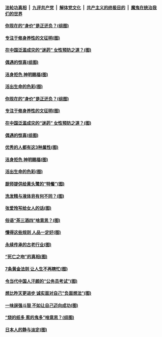 ####  [法轮功真相](../../../../basic/blob/master/README.md?t=07070731) &nbsp;|&nbsp; [九评共产党](../../../../9ping.md/blob/master/README.md?t=07070731) &nbsp;|&nbsp; [解体党文化](../../../../jtdwh.md/blob/master/README.md?t=07070731)  &nbsp;|&nbsp; [共产主义的终极目的](../../../../gczydzjmd.md/blob/master/README.md?t=07070731) &nbsp;|&nbsp; [魔鬼在统治我们的世界](../../../../mgztzwmdsj.md/blob/master/README.md?t=07070731) 

#### [你现在的“身价”是正还负？(组图)](../pages/p8/938848.md?t=07070731) 

#### [专注于修身养性的文征明(图)](../pages/p8/938487.md?t=07070731) 

#### [在中国泛滥成灾的“迷药” 女性预防之道？(图)](../pages/p8/938746.md?t=07070731) 

#### [偶遇的惊喜(组图)](../pages/p8/937363.md?t=07070731) 

#### [洁身拒色 神明赐福(图)](../pages/p8/938479.md?t=07070731) 

#### [活出生命的色彩(图)](../pages/p8/938638.md?t=07070731) 

#### [你现在的“身价”是正还负？(组图)](../pages/p8/938848.md?t=07070731) 

#### [专注于修身养性的文征明(图)](../pages/p8/938487.md?t=07070731) 

#### [在中国泛滥成灾的“迷药” 女性预防之道？(图)](../pages/p8/938746.md?t=07070731) 

#### [偶遇的惊喜(组图)](../pages/p8/937363.md?t=07070731) 

#### [优秀的人都有这3种属性(图)](../pages/p8/938743.md?t=07070731) 

#### [洁身拒色 神明赐福(图)](../pages/p8/938479.md?t=07070731) 

#### [活出生命的色彩(图)](../pages/p8/938638.md?t=07070731) 

#### [厨师提供给黄头鹭的“特餐”(图)](../pages/p8/938645.md?t=07070731) 

#### [洗发精与液体皂有何不同？(图)](../pages/p8/938639.md?t=07070731) 

#### [张爱玲写给女人的话(图)](../pages/p8/938206.md?t=07070731) 

#### [俗语“茶三酒四”啥意思？(图)](../pages/p8/938584.md?t=07070731) 

#### [懂得这些规则 人品一定好(图)](../pages/p8/937490.md?t=07070731) 

#### [永续传承的古老行业(图)](../pages/p8/938548.md?t=07070731) 

#### [“死亡之吻”的真相(图)](../pages/p8/938205.md?t=07070731) 

#### [7条黄金法则 让人生不再瞎忙(图)](../pages/p8/938472.md?t=07070731) 

#### [令当代中国人汗颜的“公务员考试”(图)](../pages/p8/938246.md?t=07070731) 

#### [想比昨天更进步 诚实面对自己“负面想法”(图)](../pages/p8/938419.md?t=07070731) 

#### [一味逞强斗狠 不如让自己迈向成功(图)](../pages/p8/937701.md?t=07070731) 

#### [“烧的纸多 惹的鬼多”啥意思？(组图)](../pages/p8/938393.md?t=07070731) 

#### [日本人的静与淡定(图)](../pages/p8/936769.md?t=07070731) 

